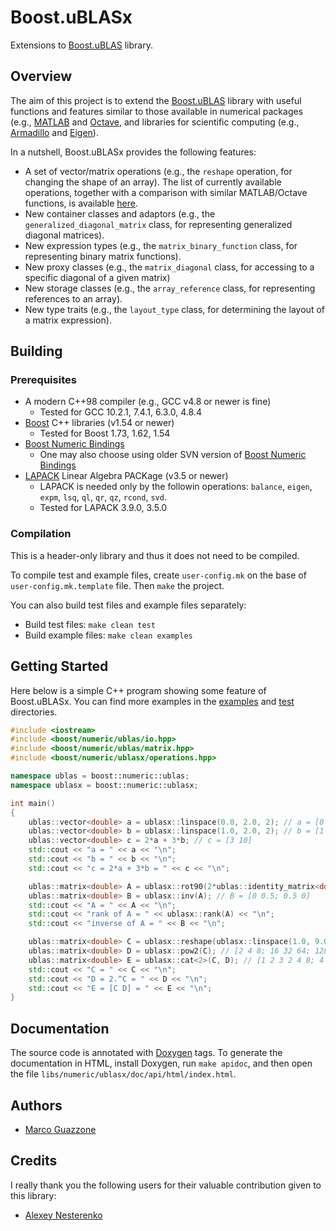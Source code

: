 Boost.uBLASx
============

Extensions to [Boost.uBLAS](https://www.boost.org/doc/libs/release/libs/numeric/ublas/doc/index.html) library.


Overview
--------

The aim of this project is to extend the [Boost.uBLAS](https://www.boost.org/doc/libs/release/libs/numeric/ublas/doc/index.html) library with useful functions and features similar to those available in numerical packages (e.g., [MATLAB](https://www.mathworks.com/products/matlab.html) and [Octave](https://www.gnu.org/software/octave/index), and libraries for scientific computing (e.g., [Armadillo](http://arma.sourceforge.net/) and [Eigen](http://eigen.tuxfamily.org/)).

In a nutshell, Boost.uBLASx provides the following features:
* A set of vector/matrix operations (e.g., the `reshape` operation, for changing the shape of an array).
The list of currently available operations, together with a comparison with similar MATLAB/Octave functions, is available [here](libs/numeric/ublasx/doc/MATLAB).
* New container classes and adaptors (e.g., the `generalized_diagonal_matrix` class, for representing generalized diagonal matrices).
* New expression types (e.g., the `matrix_binary_function` class, for representing binary matrix functions).
* New proxy classes (e.g., the `matrix_diagonal` class, for accessing to a specific diagonal of a given matrix)
* New storage classes (e.g., the `array_reference` class, for representing references to an array).
* New type traits (e.g., the `layout_type` class, for determining the layout of a matrix expression).


Building
--------

### Prerequisites

* A modern C++98 compiler (e.g., GCC v4.8 or newer is fine)
    * Tested for GCC 10.2.1, 7.4.1, 6.3.0, 4.8.4
* [Boost](http://boost.org) C++ libraries (v1.54 or newer)
    * Tested for Boost 1.73, 1.62, 1.54
* [Boost Numeric Bindings](https://github.com/uBLAS/numeric_bindings)
    * One may also choose using older SVN version of [Boost Numeric Bindings](https://svn.boost.org/svn/boost/sandbox/numeric_bindings)
* [LAPACK](http://www.netlib.org/lapack/) Linear Algebra PACKage (v3.5 or newer)
    * LAPACK is needed only by the followin operations: `balance`, `eigen`, `expm`, `lsq`, `ql`, `qr`, `qz`, `rcond`, `svd`.
    * Tested for LAPACK 3.9.0, 3.5.0

### Compilation 

This is a header-only library and thus it does not need to be compiled. 

To compile test and example files, create `user-config.mk` on the base of `user-config.mk.template` file.
Then `make` the project.

You can also build test files and example files separately:
- Build test files: `make clean test`
- Build example files: `make clean examples`


Getting Started
---------------

Here below is a simple C++ program showing some feature of Boost.uBLASx.
You can find more examples in the [examples](libs/numeric/ublasx/examples) and [test](libs/numeric/ublasx/test) directories.

```c++
#include <iostream>
#include <boost/numeric/ublas/io.hpp>
#include <boost/numeric/ublas/matrix.hpp>
#include <boost/numeric/ublasx/operations.hpp>

namespace ublas = boost::numeric::ublas;
namespace ublasx = boost::numeric::ublasx;

int main()
{
    ublas::vector<double> a = ublasx::linspace(0.0, 2.0, 2); // a = [0 2]
    ublas::vector<double> b = ublasx::linspace(1.0, 2.0, 2); // b = [1 2]
    ublas::vector<double> c = 2*a + 3*b; // c = [3 10]
    std::cout << "a = " << a << "\n";
    std::cout << "b = " << b << "\n";
    std::cout << "c = 2*a + 3*b = " << c << "\n";

    ublas::matrix<double> A = ublasx::rot90(2*ublas::identity_matrix<double>(2)); // A = [0 2; 2 0]
    ublas::matrix<double> B = ublasx::inv(A); // B = [0 0.5; 0.5 0]
    std::cout << "A = " << A << "\n";
    std::cout << "rank of A = " << ublasx::rank(A) << "\n";
    std::cout << "inverse of A = " << B << "\n";

    ublas::matrix<double> C = ublasx::reshape(ublasx::linspace(1.0, 9.0, 9), 3, 3); // C = [1 2 3; 4 5 6; 7 8 9]
    ublas::matrix<double> D = ublasx::pow2(C); // [2 4 8; 16 32 64; 128 256 512]
    ublas::matrix<double> E = ublasx::cat<2>(C, D); // [1 2 3 2 4 8; 4 5 6 16 32 64; 7 8 9 128 256 512]
    std::cout << "C = " << C << "\n";
    std::cout << "D = 2.^C = " << D << "\n";
    std::cout << "E = [C D] = " << E << "\n";
}
```


Documentation
-------------

The source code is annotated with [Doxygen](https://www.doxygen.nl/) tags.
To generate the documentation in HTML, install Doxygen, run `make apidoc`, and then open the file `libs/numeric/ublasx/doc/api/html/index.html`.


Authors
-------

- [Marco Guazzone](http://people.unipmn.it/sguazt)


Credits
-------

I really thank you the following users for their valuable contribution given to this library:

- [Alexey Nesterenko](https://github.com/comcon1)
